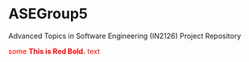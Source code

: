 # ASEGroup5
Advanced Topics in Software Engineering (IN2126) Project Repository

<span style="color:red">some **This is Red Bold.** text</span>
